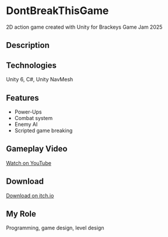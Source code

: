 # DontBreakThisGame
2D action game created with Unity for Brackeys Game Jam 2025

## Description

## Technologies
Unity 6, C#, Unity NavMesh

## Features
- Power-Ups 
- Combat system
- Enemy AI
- Scripted game breaking

## Gameplay Video
[Watch on YouTube](https://youtu.be/zpt8LgZ5PTc)

## Download
[Download on itch.io](https://dwdchan.itch.io/dont-break-this-game)

## My Role
Programming, game design, level design
